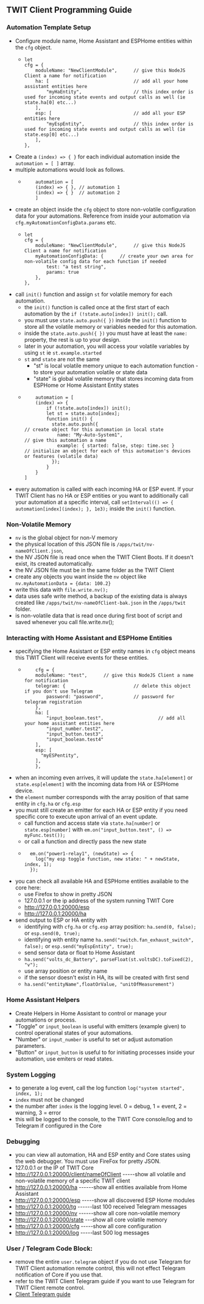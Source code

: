 ## TWIT Client Programming Guide

### Automation Template Setup
- Configure module name, Home Assistant and ESPHome entities within the `cfg` object.
  - ```
    let
    cfg = {
        moduleName: "NewClientModule",      // give this NodeJS Client a name for notification
        ha: [                               // add all your home assistant entities here
            "myHaEntity",                   // this index order is used for incoming state events and output calls as well (ie state.ha[0] etc...)
        ],
        esp: [                              // add all your ESP entities here
            "myEspEntity",                  // this index order is used for incoming state events and output calls as well (ie state.esp[0] etc...)
        ],
    },
    ```
- Create a `(index) => { }` for each individual automation inside the `automation = [ ]` array.
- multiple automations would look as follows.
  - ```
        automation = [
        (index) => { }, // automation 1
        (index) => { }  // automation 2
        ]
    ```
- create an object inside the `cfg` object to store non-volatile configuration data for your automations. Reference from inside your automation via `cfg.myAutomationConfigData.params` etc.
  - ```
    let
    cfg = {
        moduleName: "NewClientModule",      // give this NodeJS Client a name for notification
        myAutomationConfigData: {      // create your own area for non-volatile config data for each function if needed
            test: "a test string",
            params: true
        },
    },
    ```
- call `init()` function and assign `st` for volatile memory for each automation.
  - the `init()` function is called once at the first start of each automation by the `if (!state.auto[index]) init();` call.
  - you must use `state.auto.push({ })` inside the `init()` function to store all the volatile memory or variables needed for this automation.
  - inside the `state.auto.push({ })` you must have at least the `name:` property, the rest is up to your design.
  - later in your automation, you will access your volatile variables by using `st` ie `st.example.started`
  - `st` and `state` are not the same
    - "st" is local volatile memory unique to each automation function - to store your automation volatile or state data
    - "state" is global volatile memory that stores incoming data from ESPHome or Home Assistant Entity states
  - ```
        automation = [                                                         
        (index) => {                                                        
            if (!state.auto[index]) init();                                 
            let st = state.auto[index];                                  
            function init() {    
              state.auto.push({                                           // create object for this automation in local state
                name: "My-Auto-System1",                                // give this automation a name 
                example: { started: false, step: time.sec }             // initialize an object for each of this automation's devices or features (volatile data) 
              });                                 
            }
        }
    ]
    ```
- every automation is called with each incoming HA or ESP event. If your TWIT Client has no HA or ESP entities or you want to additionally call your automation at a specific interval, call `setInterval(() => { automation[index](index); }, 1e3);` inside the `init()` function.
### Non-Volatile Memory
- `nv` is the global object for non-V memory
- the physical location of this JSON file is `/apps/twit/nv-nameOfClient.json`,
- the NV JSON file is read once when the TWIT Client Boots. If it doesn't exist, its created automatically.
- the NV JSON file must be in the same folder as the TWIT Client
- create any objects you want inside the `nv` object like `nv.myAutomationData = {data: 100.2}`
- write this data with `file.write.nv();`
- data uses safe write method, a backup of the existing data is always created like `/apps/twit/nv-nameOfClient-bak.json` in the `/apps/twit` folder.
-  is non-volatile data that is read once during first boot of script and saved whenever you call file.write.nv();
### Interacting with Home Assistant and ESPHome Entities
- specifying the Home Assistant or ESP entity names in `cfg` object means this TWIT Client will receive events for these entities.
  - ```
        cfg = {
        moduleName: "test",      // give this NodeJS Client a name for notification
        telegram: {                         // delete this object if you don't use Telegram
            password: "password",           // password for telegram registration
        },
        ha: [
            "input_boolean.test",                    // add all your home assistant entities here
            "input_number.test2",
            "input_button.test3",
            "input_boolean.test4"
        ],
        esp: [
          "myESPentity",
        ],
        },
    ```
- when an incoming even arrives, it will update the `state.ha[element]` or `state.esp[element]` with the incoming data from HA or ESPHome device.
- the `element` number corresponds with the array position of that same entity in `cfg.ha` or `cfg.esp`
- you must still create an emitter for each HA or ESP entity if you need specific core to execute upon arrival of an event update.
  - call function and access state via `state.ha[number]` or `state.esp[number]` with `em.on("input_button.test", () => myFunc.test());`
  - or call a function and directly pass the new state
  - ```
      em.on("power1-relay1", (newState) => {
        log("my esp toggle function, new state: " + newState, index, 1);
      });
    ```
- you can check all available HA and ESPHome entities available to the core here:
  - use Firefox to show in pretty JSON
  - 127.0.0.1 or the ip address of the system running TWIT Core
  - http://127.0,0.1:20000/esp
  - http://127.0.0.1:20000/ha
- send output to ESP or HA entity with
  - identifying with `cfg.ha` or `cfg.esp` array position: `ha.send(0, false);` or `esp.send(0, true);`
  - identifying with entity name `ha.send("switch.fan_exhaust_switch", false);` or `esp.send("myEspEntity", true);`
  - send sensor data or float to Home Assistant
   - `ha.send("volts_dc_Battery", parseFloat(st.voltsDC).toFixed(2), "v");`
   - use array position or entity name
   - if the sensor doesn't exist in HA, its will be created with first send
   - `ha.send("entityName",floatOrValue, "unitOfMeasurement")`
### Home Assistant Helpers
- Create Helpers in Home Assistant to control or manage your automations or process.
- "Toggle" or `input_boolean` is useful with emitters (example given) to control operational states of your automations.
- "Number" or `input_number` is useful to set or adjust automation parameters.
- "Button" or `input_button` is useful to for initiating processes inside your automation, use emiters or read states.
### System Logging
- to generate a log event, call the log function `log("system started", index, 1);`
 - `index` must not be changed
 - the number after `index` is the logging level. 0 = debug, 1 = event, 2 = warning, 3 = error
 - this will be logged to the console, to the TWIT Core console/log and to Telegram if configured in the Core
### Debugging
- you can view all automation, HA and ESP entity and Core states using the web debugger. You must use FireFox for pretty JSON.
- 127.0.0.1 or the IP of TWIT Core
- http://127.0.0.1:20000/client/nameOfClient -----show all volatile and non-volatile memory of a specific TWIT client
- http://127.0.0.1:20000/ha ------show all entities available from Home Assistant
- http://127.0.0.1:20000/esp -----show all discovered ESP Home modules
- http://127.0.0.1:20000/tg ------last 100 received Telegram messages
- http://127.0.0.1:20000/nv ------show all core non-volatile memory
- http://127.0.0.1:20000/state ---show all core volatile memory
- http://127.0.0.1:20000/cfg -----show all core configuration
- http://127.0.0.1:20000/log -----last 500 log messages
### User / Telegram Code Block:
- remove the entire `user.telegram` object if you do not use Telegram for TWIT Client automation remote control, this will not effect Telegram notification of Core if you use that.
- refer to the TWIT Client Telegram guide if you want to use Telegram for TWIT Client remote control.
- [Client Telegram guide](https://github.com/ThingWerks/ThingWerks-IoT-Framework/blob/main/HowTo/TWIT-Client-Telegram-Guide.md) 
